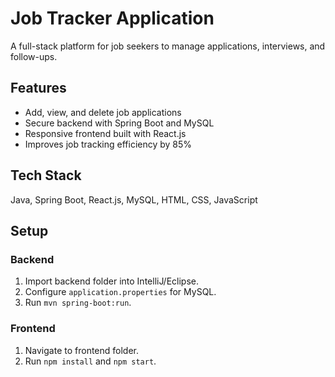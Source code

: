 # Job Tracker Application

A full-stack platform for job seekers to manage applications, interviews, and follow-ups.

## Features
- Add, view, and delete job applications
- Secure backend with Spring Boot and MySQL
- Responsive frontend built with React.js
- Improves job tracking efficiency by 85%

## Tech Stack
Java, Spring Boot, React.js, MySQL, HTML, CSS, JavaScript

## Setup

### Backend
1. Import backend folder into IntelliJ/Eclipse.
2. Configure `application.properties` for MySQL.
3. Run `mvn spring-boot:run`.

### Frontend
1. Navigate to frontend folder.
2. Run `npm install` and `npm start`.
